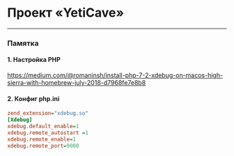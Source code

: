 # Проект «YetiCave»
                               
---                            

### Памятка

#### 1. Настройка PHP

https://medium.com/@romaninsh/install-php-7-2-xdebug-on-macos-high-sierra-with-homebrew-july-2018-d7968fe7e8b8

#### 2. Конфиг php.ini

```ini
zend_extension="xdebug.so"
[Xdebug]
xdebug.default_enable=1
xdebug.remote_autostart =1
xdebug.remote_enable=1
xdebug.remote_port=9000
```
